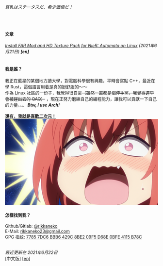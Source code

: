 ###### 貧乳はステータスだ、希少価値だ！
<br/>

#### 文章
[*Install FAR Mod and HD Texture Pack for NieR: Automata on Linux*](../articles/nier_mod.md) *(2021年6月21日) __[en]__*  
<br/>

#### 我是誰？
我正在藍星的某個地方讀大學，對電腦科學很有興趣，平時會寫點 C++，最近在學 Rust，這個語言用着是真的挺舒服的～～  
作為 Linux 社區的一份子，我覺得很自豪<del>（雖然一直都是個伸手黨，我覺得遲早會被趕出去的 QAQ）</del> ，現在正努力磨練自己的編程能力，讓我可以貢獻一下自己的力量。。。 
_**Btw, I use Arch!**_  
<br/>
<ins>**還有，我就是喜歡二次元！**  </ins>  
![來源：廢天使加百列](/res/dropout.png)
<br/>

#### 怎樣找到我？
Github/Gitlab: [@rikkaneko](https://github.com/rikkaneko)  
E-Mail: [rikkaneko23@gmail.com](mailto:rikkaneko23@gmail.com)  
GPG 指紋: [7785 7DC6 BBB6 429C 8BE2 09F5 D68E 0BFE 4115 B78C](https://keys.openpgp.org/vks/v1/by-fingerprint/77857DC6BBB6429C8BE209F5D68E0BFE4115B78C)  
<br/>

*最近更新在 2021年6月22日*  
&#91;中文版&#93; [&#91;en&#93;](/)


